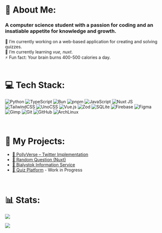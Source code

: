 # 💫 About Me:
<h3 align="Left">A computer science student with a passion for coding and an insatiable appetite for knowledge and growth.</h3>
🔭 I’m currently working on a web-based application for creating and solving quizzes.<br>
🌱 I’m currently learning <i>vue, nuxt</i>.<br>
⚡ Fun fact: Your brain burns 400-500 calories a day.<br><br>

# 💻 Tech Stack:
![Python](https://img.shields.io/badge/python-3670A0?style=for-the-badge&logo=python&logoColor=ffdd54) ![TypeScript](https://img.shields.io/badge/typescript-%23007ACC.svg?style=for-the-badge&logo=typescript&logoColor=white) ![Bun](https://img.shields.io/badge/Bun-%23000000.svg?style=for-the-badge&logo=bun&logoColor=white) ![pnpm](https://img.shields.io/badge/pnpm-yellow?style=for-the-badge&logo=pnpm&logoColor=white) ![JavaScript](https://img.shields.io/badge/javascript-%23323330.svg?style=for-the-badge&logo=javascript&logoColor=%23F7DF1E) ![Nuxt JS](https://img.shields.io/badge/Nuxt-002E3B?style=for-the-badge&logo=nuxt.js&logoColor=#00DC82) ![TailwindCSS](https://img.shields.io/badge/tailwindcss-%2338B2AC.svg?style=for-the-badge&logo=tailwind-css&logoColor=white) ![UnoCSS](https://img.shields.io/badge/unocss-333333.svg?style=for-the-badge&logo=unocss&logoColor=white) ![Vue.js](https://img.shields.io/badge/vue.js-%2335495e.svg?style=for-the-badge&logo=vuedotjs&logoColor=%234FC08D) ![Zod](https://img.shields.io/badge/zod-%233068b7.svg?style=for-the-badge&logo=zod&logoColor=white) ![SQLite](https://img.shields.io/badge/sqlite-%2307405e.svg?style=for-the-badge&logo=sqlite&logoColor=white) ![Firebase](https://img.shields.io/badge/firebase-a08021?style=for-the-badge&logo=firebase&logoColor=ffcd34) ![Figma](https://img.shields.io/badge/figma-%23F24E1E.svg?style=for-the-badge&logo=figma&logoColor=white) ![Gimp](https://img.shields.io/badge/Gimp-657D8B?style=for-the-badge&logo=gimp&logoColor=FFFFFF) ![Git](https://img.shields.io/badge/git-%23F05033.svg?style=for-the-badge&logo=git&logoColor=white) ![GitHub](https://img.shields.io/badge/github-%23121011.svg?style=for-the-badge&logo=github&logoColor=white) ![ArchLinux](https://img.shields.io/badge/Arch_Linux-1793D1?style=for-the-badge&logo=arch-linux&logoColor=white)

<br/>

# 🚀 My Projects:
- [💬 PollyVerse – Twitter Implementation](https://github.com/mateuszhorczak/PollyVerse)  
- [🎲 Random Question (Nuxt)](https://github.com/mateuszhorczak/random-question-nuxt)
- [📅 Bialystok Information Service](https://github.com/mateuszhorczak/RSI-Bialystok-Information-Service-Nuxt)
- [📌 Quiz Platform](https://github.com/mateuszhorczak/quiz-platform) - Work in Progress

<br/>

# 📊 Stats:
![](https://github-readme-streak-stats.herokuapp.com?user=mateuszhorczak&theme=vue-dark&hide_border=false)

![](https://github-readme-stats.vercel.app/api/wakatime?username=mateuszhorczak&bg_color=273849&title_color=41B883&icon_color=2F855A&text_color=ffffff&custom_title=Weekly%20Coding%20Stats&layout=compact)  
